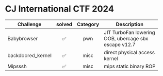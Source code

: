 # CJ International CTF 2024

| Challenge | solved | Category | Description | 
| --- | :---: | :---: | --- |
| Babybrowser | ✅ | pwn | JIT TurboFan lowering OOB, ubercage sbx escape v12.7 |
| backdoored_kernel | ✅ | misc | direct physical access kernel |
| Mipsssh | ✅ | misc | mips static binary ROP |